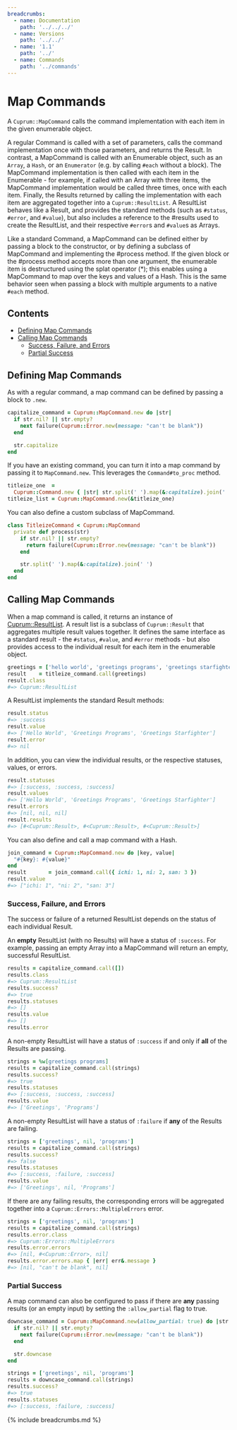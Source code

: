 ```yaml
---
breadcrumbs:
  - name: Documentation
    path: '../../../'
  - name: Versions
    path: '../../'
  - name: '1.1'
    path: '../'
  - name: Commands
    path: '../commands'
---
```


# Map Commands

A `Cuprum::MapCommand` calls the command implementation with each item in the given enumerable object.

A regular Command is called with a set of parameters, calls the command implementation once with those parameters, and returns the Result. In contrast, a MapCommand is called with an Enumerable object, such as an `Array`, a `Hash`, or an `Enumerator` (e.g. by calling `#each` without a block). The MapCommand implementation is then called with each item in the Enumerable - for example, if called with an Array with three items, the MapCommand implementation would be called three times, once with each item. Finally, the Results returned by calling the implementation with each item are aggregated together into a `Cuprum::ResultList`. A ResultList behaves like a Result, and provides the standard methods (such as `#status`, `#error`, and `#value`), but also includes a reference to the #results used to create the ResultList, and their respective `#error`s and `#value`s as Arrays.

Like a standard Command, a MapCommand can be defined either by passing a block to the constructor, or by defining a subclass of MapCommand and implementing the #process method. If the given block or the #process method accepts more than one argument, the enumerable item is destructured using the splat operator (\*); this enables using a MapCommand to map over the keys and values of a Hash. This is the same behavior seen when passing a block with multiple arguments to a native `#each` method.

## Contents

- [Defining Map Commands](#defining-map-commands)
- [Calling Map Commands](#calling-map-commands)
  - [Success, Failure, and Errors](#success-failure-and-errors)
  - [Partial Success](#partial-success)

## Defining Map Commands

As with a regular command, a map command can be defined by passing a block to `.new`.

```ruby
capitalize_command = Cuprum::MapCommand.new do |str|
  if str.nil? || str.empty?
    next failure(Cuprum::Error.new(message: "can't be blank"))
  end

  str.capitalize
end
```

If you have an existing command, you can turn it into a map command by passing it to `MapCommand.new`. This leverages the `Command#to_proc` method.

```ruby
titleize_one  =
  Cuprum::Command.new { |str| str.split(' ').map(&:capitalize).join(' ') }
titleize_list = Cuprum::MapCommand.new(&titleize_one)
```

You can also define a custom subclass of MapCommand.

```ruby
class TitleizeCommand < Cuprum::MapCommand
  private def process(str)
    if str.nil? || str.empty?
      return failure(Cuprum::Error.new(message: "can't be blank"))
    end

    str.split(' ').map(&:capitalize).join(' ')
  end
end
```

## Calling Map Commands

When a map command is called, it returns an instance of [Cuprum::ResultList](../results#result-lists). A result list is a subclass of `Cuprum::Result` that aggregates multiple result values together. It defines the same interface as a standard result - the `#status`, `#value`, and `#error` methods - but also provides access to the individual result for each item in the enumerable object.

```ruby
greetings = ['hello world', 'greetings programs', 'greetings starfighter']
result    = titleize_command.call(greetings)
result.class
#=> Cuprum::ResultList
```

A ResultList implements the standard Result methods:

```ruby
result.status
#=> :success
result.value
#=> ['Hello World', 'Greetings Programs', 'Greetings Starfighter']
result.error
#=> nil
```

In addition, you can view the individual results, or the respective statuses, values, or errors.

```ruby
result.statuses
#=> [:success, :success, :success]
result.values
#=> ['Hello World', 'Greetings Programs', 'Greetings Starfighter']
result.errors
#=> [nil, nil, nil]
result.results
#=> [#<Cuprum::Result>, #<Cuprum::Result>, #<Cuprum::Result>]
```

You can also define and call a map command with a Hash.

```ruby
join_command = Cuprum::MapCommand.new do |key, value|
  "#{key}: #{value}"
end
result       = join_command.call({ ichi: 1, ni: 2, san: 3 })
result.value
#=> ["ichi: 1", "ni: 2", "san: 3"]
```

### Success, Failure, and Errors

The success or failure of a returned ResultList depends on the status of each individual Result.

An **empty** ResultList (with no Results) will have a status of `:success`. For example, passing an empty Array into a MapCommand will return an empty, successful ResultList.

```ruby
results = capitalize_command.call([])
results.class
#=> Cuprum::ResultList
results.success?
#=> true
results.statuses
#=> []
results.value
#=> []
results.error
```

A non-empty ResultList will have a status of `:success` if and only if **all** of the Results are passing.

```ruby
strings = %w[greetings programs]
results = capitalize_command.call(strings)
results.success?
#=> true
results.statuses
#=> [:success, :success, :success]
results.value
#=> ['Greetings', 'Programs']
```

A non-empty ResultList will have a status of `:failure` if **any** of the Results are failing.

```ruby
strings = ['greetings', nil, 'programs']
results = capitalize_command.call(strings)
results.success?
#=> false
results.statuses
#=> [:success, :failure, :success]
results.value
#=> ['Greetings', nil, 'Programs']
```

If there are any failing results, the corresponding errors will be aggregated together into a `Cuprum::Errors::MultipleErrors` error.

```ruby
strings = ['greetings', nil, 'programs']
results = capitalize_command.call(strings)
results.error.class
#=> Cuprum::Errors::MultipleErrors
results.error.errors
#=> [nil, #<Cuprum::Error>, nil]
results.error.errors.map { |err| err&.message }
#=> [nil, "can't be blank", nil]
```

### Partial Success

A map command can also be configured to pass if there are **any** passing results (or an empty input) by setting the `:allow_partial` flag to true.

```ruby
downcase_command = Cuprum::MapCommand.new(allow_partial: true) do |str|
  if str.nil? || str.empty?
    next failure(Cuprum::Error.new(message: "can't be blank"))
  end

  str.downcase
end

strings = ['greetings', nil, 'programs']
results = downcase_command.call(strings)
results.success?
#=> true
results.statuses
#=> [:success, :failure, :success]
```

{% include breadcrumbs.md %}
